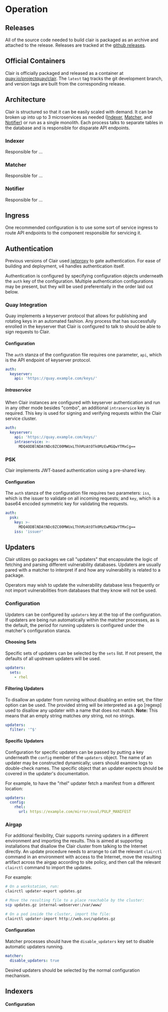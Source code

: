 # Operation

## Releases

All of the source code needed to build clair is packaged as an archive and
attached to the release. Releases are tracked at the [github releases].

[github releases]: https://github.com/quay/clair/releases

## Official Containers

Clair is officially packaged and released as a container at
[quay.io/projectquay/clair]. The `latest` tag tracks the git development branch,
and version tags are built from the corresponding release.

[quay.io/projectquay/clair]: https://quay.io/repository/projectquay/clair

## Architecture

Clair is structured so that it can be easily scaled with demand. It can be
broken up into up to 3 microservices as needed ([Indexer], [Matcher], and
[Notifier]) or run as a single monolith. Each process talks to separate tables
in the database and is responsible for disparate API endpoints.

[Indexer]: #indexer
[Matcher]: #matcher
[Notifier]: #notifier

### Indexer

Responsible for ...

### Matcher

Responsible for ...

### Notifier

Responsible for ...

## Ingress

One recommended configuration is to use some sort of service ingress to route
API endpoints to the component responsible for servicing it.

## Authentication

Previous versions of Clair used [jwtproxy] to gate authentication. For ease of
building and deployment, v4 handles authentication itself.

Authentication is configured by specifying configuration objects underneath the
`auth` key of the configuration. Multiple authentication configurations may be
present, but they will be used preferentially in the order laid out below.

[jwtproxy]: https://github.com/quay/jwtproxy

### Quay Integration

Quay implements a keyserver protocol that allows for publishing and rotating
keys in an automated fashion. Any process that has successfully enrolled in the
keyserver that Clair is configured to talk to should be able to sign requests to
Clair.

#### Configuration

The `auth` stanza of the configuration file requires one parameter, `api`, which
is the API endpoint of keyserver protocol.

```yaml
auth:
  keyserver:
    api: 'https://quay.example.com/keys/'
```

##### Intraservice

When Clair instances are configured with keyserver authentication and run in any
other mode besides "combo", an additional `intraservice` key is
required. This key is used for signing and verifying requests within the
Clair service cluster.

```yaml
auth:
  keyserver:
    api: 'https://quay.example.com/keys/'
    intraservice: >-
      MDQ4ODBlNDAtNDc0ZC00MWUxLThhMzAtOTk0MzEwMGQwYTMxCg==
```

### PSK

Clair implements JWT-based authentication using a pre-shared key.

#### Configuration

The `auth` stanza of the configuration file requires two parameters: `iss`, which
is the issuer to validate on all incoming requests; and `key`, which is a base64
encoded symmetric key for validating the requests.

```yaml
auth:
  psk:
    key: >-
      MDQ4ODBlNDAtNDc0ZC00MWUxLThhMzAtOTk0MzEwMGQwYTMxCg==
    iss: 'issuer'
```

## Updaters

Clair utilizes go packages we call "updaters" that encapsulate the logic of
fetching and parsing different vulnerability databases. Updaters are usually
pared with a matcher to interpret if and how any vulnerability is related to a
package.

Operators may wish to update the vulnerability database less frequently or not
import vulnerabilities from databases that they know will not be used.

### Configuration

Updaters can be configured by `updaters` key at the top of the configuration. If
updaters are being run automatically within the matcher processes, as is the
default, the period for running updaters is configured under the matcher's
configuration stanza.

#### Choosing Sets

Specific sets of updaters can be selected by the `sets` list. If not present,
the defaults of all upstream updaters will be used.

```yaml
updaters:
  sets:
    - rhel
```

#### Filtering Updaters

To disallow an updater from running without disabling an entire set, the filter
option can be used. The provided string will be interpreted as a go [regexp]
used to disallow any updater with a name that does not match. **Note:** This
means that an empty string matches *any* string, not no strings.

```yaml
updaters:
  filter: '^$'
```

#### Specific Updaters

Configuration for specific updaters can be passed by putting a key underneath
the `config` member of the `updaters` object. The name of an updater may be
constructed dynamically; users should examine logs to double-check names.
The specific object that an updater expects should be covered in the updater's
documentation.

For example, to have the "rhel" updater fetch a manifest from a different
location:

```yaml
updaters:
  config:
    rhel:
      url: https://example.com/mirror/oval/PULP_MANIFEST
```

### Airgap

For additional flexibility, Clair supports running updaters in a different
environment and importing the results. This is aimed at supporting installations
that disallow the Clair cluster from talking to the Internet directly. An update
procedure needs to arrange to call the relevant `clairctl` command in an
environment with access to the Internet, move the resulting artifact across the
airgap according to site policy, and then call the relevant `clairctl` command
to import the updates.

For example:

```sh
# On a workstation, run:
clairctl updater-export updates.gz
```

```sh
# Move the resulting file to a place reachable by the cluster:
scp updates.gz internal-webserver:/var/www/
```

```sh
# On a pod inside the cluster, import the file:
clairctl updater-import http://web.svc/updates.gz
```

#### Configuration

Matcher processes should have the `disable_updaters` key set to disable
automatic updaters running.

```yaml
matcher:
  disable_updaters: true
```

Desired updaters should be selected by the normal configuration mechanism.

## Indexers

#### Configuration
